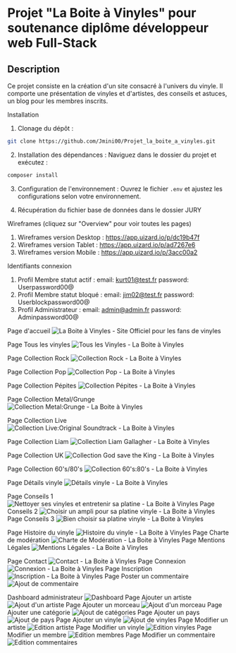 # Projet "La Boite à Vinyles" pour soutenance diplôme développeur web Full-Stack

## Description
Ce projet consiste en la création d'un site consacré à l'univers du vinyle. 
Il comporte une présentation de vinyles et d'artistes, des conseils et astuces, un blog pour les membres inscrits.


Installation

1. Clonage du dépôt :

```bash
git clone https://github.com/Jmini00/Projet_la_boite_a_vinyles.git
```

2. Installation des dépendances :
   Naviguez dans le dossier du projet et exécutez :

```bash
composer install
```

3. Configuration de l'environnement :
   Ouvrez le fichier `.env` et ajustez les configurations selon votre environnement.

4. Récupération du fichier base de données dans le dossier JURY



Wireframes (cliquez sur "Overview" pour voir toutes les pages)

1. Wireframes version Desktop : https://app.uizard.io/p/dc19b47f
2. Wireframes version Tablet : https://app.uizard.io/p/ad7267e6
3. Wireframes version Mobile : https://app.uizard.io/p/3acc00a2




Identifiants connexion 

1. Profil Membre statut actif :    email: kurt01@test.fr           password: Userpassword00@
2. Profil Membre statut bloqué :   email: jim02@test.fr            password: Userblockpassword00@
3. Profil Administrateur :         email: admin@admin.fr           password: Adminpassword00@


Page d'accueil ![La Boite à Vinyles - Site Officiel pour les fans de vinyles](https://github.com/user-attachments/assets/3bb86160-0a3e-491a-bd18-c2107ba5b80b)

Page Tous les vinyles ![Tous les Vinyles - La Boite à Vinyles](https://github.com/user-attachments/assets/893526ca-e852-4dee-97da-e91a539b6d6c)

Page Collection Rock ![Collection Rock - La Boite à Vinyles](https://github.com/user-attachments/assets/c934d38d-9476-42be-a1a8-e9e38774f26b)

Page Collection Pop ![Collection Pop - La Boite à Vinyles](https://github.com/user-attachments/assets/3e4db2f4-f73d-461f-8ead-2aaa0c82f3db)

Page Collection Pépites ![Collection Pépites - La Boite à Vinyles](https://github.com/user-attachments/assets/93cf2f07-b5d4-4000-8fe6-7efb0304e1be)

Page Collection Metal/Grunge ![Collection Metal:Grunge - La Boite à Vinyles](https://github.com/user-attachments/assets/ddd5f279-79b5-46ee-bd4a-e77b16bae4c5)

Page Collection Live ![Collection Live:Original Soundtrack - La Boite à Vinyles](https://github.com/user-attachments/assets/4caf504b-bf0e-4b3f-9ed4-e3e77217a052)

Page Collection Liam ![Collection Liam Gallagher - La Boite à Vinyles](https://github.com/user-attachments/assets/7202a7e7-163c-4cce-a2a5-83dc99c9b383)

Page Collection UK ![Collection God save the King - La Boite à Vinyles](https://github.com/user-attachments/assets/f4b465d8-038e-4d13-8790-133b6c43deb3)

Page Collection 60's/80's ![Collection 60's:80's - La Boite à Vinyles](https://github.com/user-attachments/assets/664364b6-4264-4e85-800e-e702dc281bec)

Page Détails vinyle ![Détails vinyle - La Boite à Vinyles](https://github.com/user-attachments/assets/67efcbdb-bcb3-4ce3-9a98-3f47f60ea2ac)


Page Conseils 1 ![Nettoyer ses vinyles et entretenir sa platine - La Boite à Vinyles](https://github.com/user-attachments/assets/318ac853-92bd-4f48-b60f-5dceb67be4be)
Page Conseils 2 ![Choisir un ampli pour sa platine vinyle - La Boite à Vinyles](https://github.com/user-attachments/assets/9abe1191-eaea-415c-85d7-4d15fa82ddd4)
Page Conseils 3 ![Bien choisir sa platine vinyle - La Boite à Vinyles](https://github.com/user-attachments/assets/468bb2fb-2bd6-41fe-a625-c9c0efd3278a)

Page Histoire du vinyle ![Histoire du vinyle - La Boite à Vinyles](https://github.com/user-attachments/assets/5dcccd4d-9f79-4d56-b8e8-37c161c984f8)
Page Charte de modération ![Charte de Modération - La Boite à Vinyles](https://github.com/user-attachments/assets/650ad146-b5a2-4bfc-a2b0-c3b85d79a3a3)
Page Mentions Légales ![Mentions Légales - La Boite à Vinyles](https://github.com/user-attachments/assets/31397b3c-1ce9-47d1-9457-b50ff3a0fa94)

Page Contact ![Contact - La Boite à Vinyles](https://github.com/user-attachments/assets/a08a5dc2-e474-401f-8295-3c33f8d7362b)
Page Connexion ![Connexion - La Boite à Vinyles](https://github.com/user-attachments/assets/e9d1ee08-df8d-47fa-b6b5-610af080621b)
Page Inscription ![Inscription - La Boite à Vinyles](https://github.com/user-attachments/assets/297f7557-5b2d-4061-8a1d-865da68ee8ae)
Page Poster un commentaire ![Ajout de commentaire](https://github.com/user-attachments/assets/81704c59-2f32-49a7-b202-7b60dab8b5ee)

Dashboard administrateur ![Dashboard](https://github.com/user-attachments/assets/b892d0d5-8ad5-4a48-ab4e-2654ba6a1ed6)
Page Ajouter un artiste ![Ajout d'un artiste](https://github.com/user-attachments/assets/04a19f06-68dc-405f-a39e-78efab4dcd41)
Page Ajouter un morceau ![Ajout d'un morceau](https://github.com/user-attachments/assets/e897a087-5bc1-474b-8ecc-b1245422b095)
Page Ajouter une catégorie ![Ajout de catégories](https://github.com/user-attachments/assets/cb0121d3-f754-4641-a7d2-c334cc374893)
Page Ajouter un pays ![Ajout de pays](https://github.com/user-attachments/assets/37d1b98b-1901-41b6-afbf-737ff110efab)
Page Ajouter un vinyle ![Ajout de vinyles](https://github.com/user-attachments/assets/1c80caaa-77bd-4e45-899c-c2af7badfc47)
Page Modifier un artiste ![Edition artiste](https://github.com/user-attachments/assets/fa947430-78a2-4758-b69d-f87ae3c0d482)
Page Modifier un vinyle ![Edition vinyles](https://github.com/user-attachments/assets/bff69f13-7a45-4a84-b8e8-0e12465a6036)
Page Modifier un membre ![Edition membres](https://github.com/user-attachments/assets/2908257e-0192-492b-b67c-8bbec8d2833d)
Page Modifier un commentaire ![Edition commentaires](https://github.com/user-attachments/assets/7b1fa7fe-5713-43e6-bf51-06bdba5a531d)
